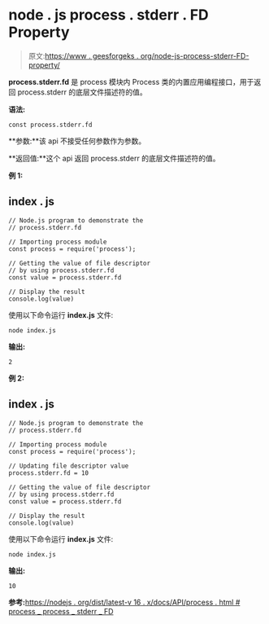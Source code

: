 # node . js process . stderr . FD Property

> 原文:[https://www . geesforgeks . org/node-js-process-stderr-FD-property/](https://www.geeksforgeeks.org/node-js-process-stderr-fd-property/)

**process.stderr.fd** 是 process 模块内 Process 类的内置应用编程接口，用于返回 process.stderr 的底层文件描述符的值。

**语法:**

```
const process.stderr.fd
```

**参数:**该 api 不接受任何参数作为参数。

**返回值:**这个 api 返回 process.stderr 的底层文件描述符的值。

**例 1:**

## index . js

```
// Node.js program to demonstrate the  
// process.stderr.fd

// Importing process module
const process = require('process');

// Getting the value of file descriptor 
// by using process.stderr.fd
const value = process.stderr.fd

// Display the result
console.log(value)
```

使用以下命令运行 **index.js** 文件:

```
node index.js
```

**输出:**

```
2
```

**例 2:**

## index . js

```
// Node.js program to demonstrate the  
// process.stderr.fd

// Importing process module
const process = require('process');

// Updating file descriptor value
process.stderr.fd = 10

// Getting the value of file descriptor 
// by using process.stderr.fd
const value = process.stderr.fd

// Display the result
console.log(value)
```

使用以下命令运行 **index.js** 文件:

```
node index.js
```

**输出:**

```
10
```

**参考:**[https://nodejs . org/dist/latest-v 16 . x/docs/API/process . html # process _ process _ stderr _ FD](https://nodejs.org/dist/latest-v16.x/docs/api/process.html#process_process_stderr_fd)
